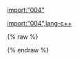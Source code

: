 [import:"004"](main.py)

[import:"004",lang-c++](main.cpp)

{% raw %}
<div id="disqus_thread"/>
{% endraw %}